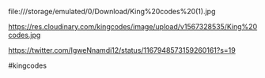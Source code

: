 file:///storage/emulated/0/Download/King%20codes%20(1).jpg

https://res.cloudinary.com/kingcodes/image/upload/v1567328535/King%20codes.jpg

https://twitter.com/IgweNnamdi12/status/1167948573159260161?s=19

#kingcodes

